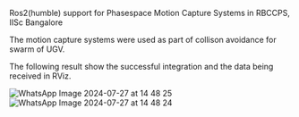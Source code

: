 Ros2(humble) support for Phasespace Motion Capture Systems in RBCCPS, IISc Bangalore

The motion capture systems were used as part of collison avoidance for swarm of UGV.

The following result show the successful integration and the data being received in RViz.


![WhatsApp Image 2024-07-27 at 14 48 25](https://github.com/user-attachments/assets/74b9cdb7-af89-4f75-b135-23761a3a4c53)
![WhatsApp Image 2024-07-27 at 14 48 24](https://github.com/user-attachments/assets/82cd7bf6-4445-4b61-a128-435975d4a9a3)
